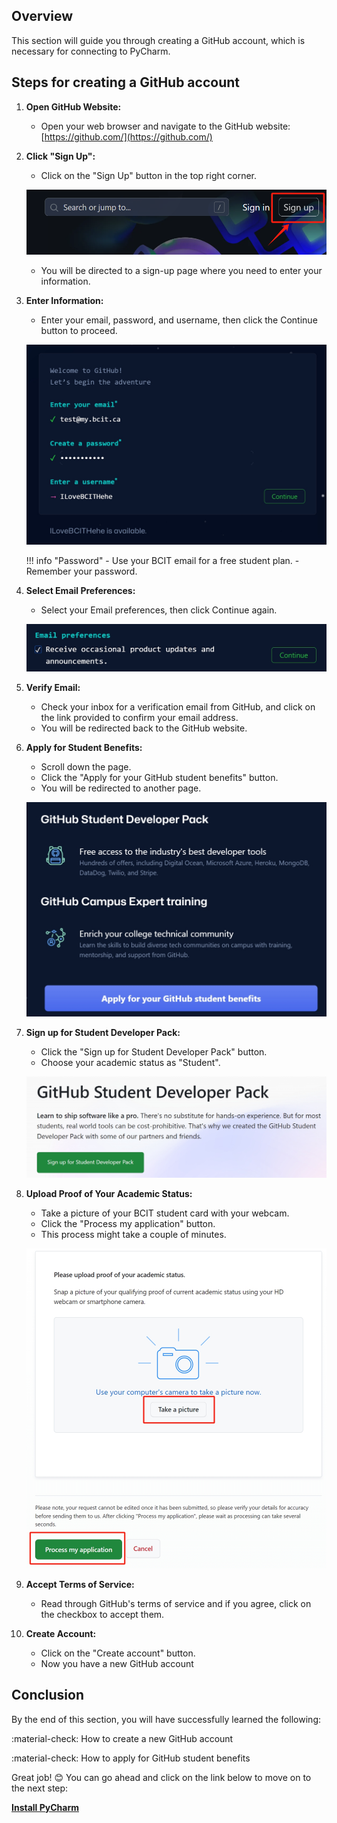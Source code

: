 ## Overview

This section will guide you through creating a GitHub account, which is necessary for connecting to PyCharm.

## Steps for creating a GitHub account

1. **Open GitHub Website:**
    - Open your web browser and navigate to the GitHub website: [https://github.com/](https://github.com/)
    
2. **Click "Sign Up":**
    - Click on the "Sign Up" button in the top right corner.

    ![Sign Up](assets/gh1.png)

    - You will be directed to a sign-up page where you need to enter your information.

3. **Enter Information:**
    - Enter your email, password, and username, then click the Continue button to proceed.

    ![Enter Info](assets/gh2.png)

    !!! info "Password"
        - Use your BCIT email for a free student plan.
        - Remember your password.
        
4. **Select Email Preferences:**
    - Select your Email preferences, then click Continue again.

    ![Email preferences](assets/gh3.png)
    
5. **Verify Email:**
    - Check your inbox for a verification email from GitHub, and click on the link provided to confirm your email address.
    - You will be redirected back to the GitHub website.

6. **Apply for Student Benefits:**
    - Scroll down the page.
    - Click the "Apply for your GitHub student benefits" button.
    - You will be redirected to another page.

    ![Student Benefits](assets/gh4.png)

7. **Sign up for Student Developer Pack:**
    - Click the "Sign up for Student Developer Pack" button.
    - Choose your academic status as "Student".

    ![Student Pack](assets/gh5.png)

8. **Upload Proof of Your Academic Status:**
    - Take a picture of your BCIT student card with your webcam.
    - Click the "Process my application" button.
    - This process might take a couple of minutes.

    ![Academic Status](assets/gh6.png)

9. **Accept Terms of Service:**
    - Read through GitHub's terms of service and if you agree, click on the checkbox to accept them.

10. **Create Account:**
    - Click on the "Create account" button.
    - Now you have a new GitHub account

## Conclusion

By the end of this section, you will have successfully learned the following:

:material-check: How to create a new GitHub account

:material-check: How to apply for GitHub student benefits


Great job! 😊 You can go ahead and click on the link below to move on to the next step:

**[Install PyCharm](pycharmInstallation.md)**